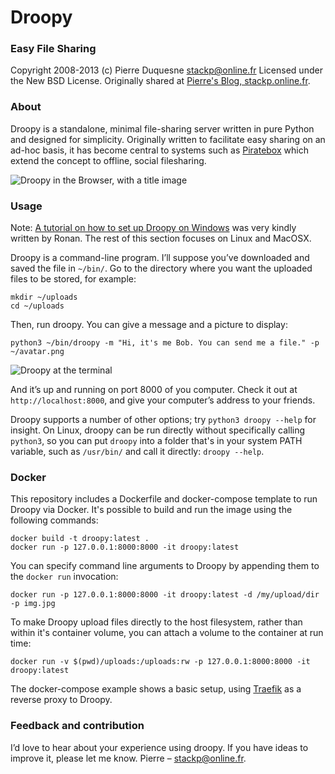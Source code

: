 # Droopy
### Easy File Sharing
Copyright 2008-2013 (c) Pierre Duquesne <stackp@online.fr>
Licensed under the New BSD License.
Originally shared at [Pierre's Blog, stackp.online.fr](http://stackp.online.fr/droopy).

### About
Droopy is a standalone, minimal file-sharing server written in pure Python and
designed for simplicity. Originally written to facilitate easy sharing on an
ad-hoc basis, it has become central to systems such as [Piratebox](http://www.piratebox.cc/)
which extend the concept to offline, social filesharing.

![Droopy in the Browser, with a title image](img/droopy-in-browser-thumb.png)

### Usage
Note: [A tutorial on how to set up Droopy on Windows](http://www.techkings.org/general-pc-chat/34104-droopy-tutorial.html)
was very kindly written by Ronan. The rest of this section focuses on Linux and MacOSX.

Droopy is a command-line program. I’ll suppose you’ve downloaded and saved the file in `~/bin/`.
Go to the directory where you want the uploaded files to be stored, for example:

    mkdir ~/uploads
    cd ~/uploads 

Then, run droopy. You can give a message and a picture to display:

    python3 ~/bin/droopy -m "Hi, it's me Bob. You can send me a file." -p ~/avatar.png

![Droopy at the terminal](img/droopy-in-terminal-thumb.png)

And it’s up and running on port 8000 of you computer. Check it out at `http://localhost:8000`,
and give your computer’s address to your friends.

Droopy supports a number of other options; try `python3 droopy --help` for insight.
On Linux, droopy can be run directly without specifically calling `python3`, so
you can put `droopy` into a folder that's in your system PATH variable, such as
`/usr/bin/` and call it directly: `droopy --help`.

### Docker

This repository includes a Dockerfile and docker-compose template to run
Droopy via Docker. It's possible to build and run the image using the
following commands:

```
docker build -t droopy:latest .
docker run -p 127.0.0.1:8000:8000 -it droopy:latest
```

You can specify command line arguments to Droopy by appending them to the
`docker run` invocation:

`docker run -p 127.0.0.1:8000:8000 -it droopy:latest -d /my/upload/dir -p img.jpg`

To make Droopy upload files directly to the host filesystem, rather than
within it's container volume, you can attach a volume to the container at
run time:

`docker run -v $(pwd)/uploads:/uploads:rw -p 127.0.0.1:8000:8000 -it droopy:latest `

The docker-compose example shows a basic setup, using [Traefik](https://traefik.io/)
as a reverse proxy to Droopy.

### Feedback and contribution
I’d love to hear about your experience using droopy.
If you have ideas to improve it, please let me know.
Pierre – [stackp@online.fr](mailto:stackp@online.fr). 
